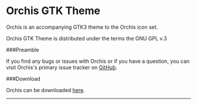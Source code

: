 Orchis GTK Theme
==============

Orchis is an accompanying GTK3 theme to the Orchis icon set.

Orchis GTK Theme is distributed under the terms the GNU GPL v.3

###Preamble

If you find any bugs or issues with Orchis or if you have a question, you can visit Orchis's primary issue tracker on [GitHub](https://github.com/snwh/orchis-gtk-theme/issues).

###Download

Orchis can be downloaded [here](http://www.mokaproject.com/orchis-gtk-theme/#download).

<!-- ###Getting the Source

The source for Orchis GTK3 Theme can be found [here](https://github.com/snwh/orchis-gtk-theme).

Alternatively, you can clone the latest version its git repository:

    git clone https://github.com/snwh/orchis-gtk-theme.git

###Using the Source

There are scripts to simplify the rendering process; to run them (and edit icons) you will need:

 * inkscape
 * python3

To render new assets from their source SVG files, run the following:

    ./render-gtk3-assets.py
    ./render-gtk3-assets-hidpi.py
    ./render-metacity-assets.py
    ./render-unity-assets.py

If it's throwing an error, the script may not be executable, try:
	
	chmod +x *

This script will look in the source directories (../src/*) and render the respective icons (provided there are changes). -->

-----------